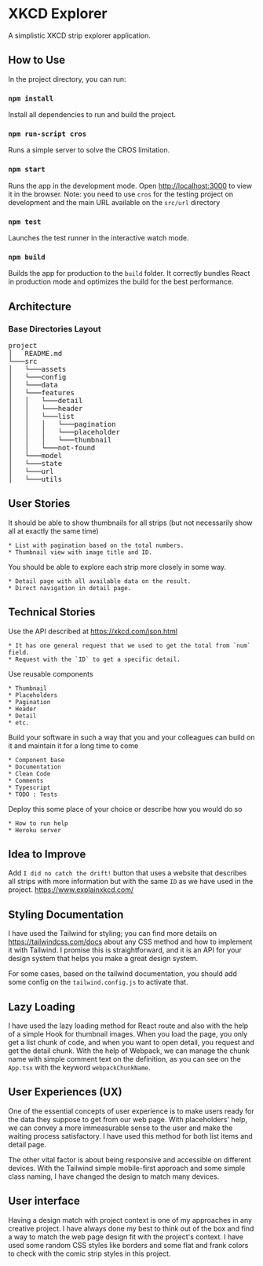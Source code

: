 # XKCD Explorer

A simplistic XKCD strip explorer application.

## How to Use

In the project directory, you can run:

### `npm install`

Install all dependencies to run and build the project.

### `npm run-script cros`

Runs a simple server to solve the CROS limitation.

### `npm start`

Runs the app in the development mode.
Open [http://localhost:3000](http://localhost:3000) to view it in the browser.
Note: you need to use `cros` for the testing project on development and the main URL available on the `src/url` directory

### `npm test`

Launches the test runner in the interactive watch mode.

### `npm build`

Builds the app for production to the `build` folder.
It correctly bundles React in production mode and optimizes the build for the best performance.

## Architecture


### Base Directories Layout

<pre>
project
│   README.md
└───src
│   └───assets
│   └───config
│   └───data
│   └───features
│   │   └───detail
│   │   └───header
│   │   └───list
│   │   │   └───pagination
│   │   │   └───placeholder
│   │   │   └───thumbnail
│   │   └───not-found
│   └───model
│   └───state
│   └───url
│   └───utils
</pre>

## User Stories

It should be able to show thumbnails for all strips (but not necessarily show all at exactly the same time)

    * List with pagination based on the total numbers.
    * Thumbnail view with image title and ID.

You should be able to explore each strip more closely in some way.

    * Detail page with all available data on the result.
    * Direct navigation in detail page.

## Technical Stories

Use the API described at <https://xkcd.com/json.html>

    * It has one general request that we used to get the total from `num` field.
    * Request with the `ID` to get a specific detail.

Use reusable components

    * Thumbnail
    * Placeholders
    * Pagination
    * Header
    * Detail
    * etc.

Build your software in such a way that you and your colleagues can build on it and maintain it for a long time to come

    * Component base
    * Documentation
    * Clean Code
    * Comments
    * Typescript
    * TODO : Tests

Deploy this some place of your choice or describe how you would do so

    * How to run help
    * Heroku server

## Idea to Improve

Add `I did no catch the drift!` button that uses a website that describes all strips with more information but with the same `ID` as we have used in the project. <https://www.explainxkcd.com/>

## Styling Documentation

I have used the Tailwind for styling; you can find more details on <https://tailwindcss.com/docs> about any CSS method and how to implement it with Tailwind. I promise this is straightforward, and it is an API for your design system that helps you make a great design system.

For some cases, based on the tailwind documentation, you should add some config on the `tailwind.config.js` to activate that.

## Lazy Loading

I have used the lazy loading method for React route and also with the help of a simple Hook for thumbnail images.
When you load the page, you only get a list chunk of code, and when you want to open detail, you request and get the detail chunk. With the help of Webpack, we can manage the chunk name with simple comment text on the definition, as you can see on the `App.tsx` with the keyword `webpackChunkName`.

## User Experiences (UX)

One of the essential concepts of user experience is to make users ready for the data they suppose to get from our web page. With placeholders' help, we can convey a more immeasurable sense to the user and make the waiting process satisfactory.
I have used this method for both list items and detail page.

The other vital factor is about being responsive and accessible on different devices. With the Tailwind simple mobile-first approach and some simple class naming, I have changed the design to match many devices.

## User interface

Having a design match with project context is one of my approaches in any creative project. I have always done my best to think out of the box and find a way to match the web page design fit with the project's context. I have used some random CSS styles like borders and some flat and frank colors to check with the comic strip styles in this project.
